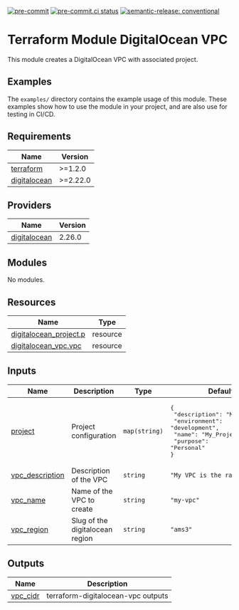 [![pre-commit](https://img.shields.io/badge/pre--commit-enabled-brightgreen?logo=pre-commit&logoColor=white)](https://github.com/pre-commit/pre-commit) [![pre-commit.ci status](https://results.pre-commit.ci/badge/github/brucellino/terraform-digitalocean-vpc/main.svg)](https://results.pre-commit.ci/latest/github/brucellino/terraform-digitalocean-vpc/main) [![semantic-release: conventional](https://img.shields.io/badge/semantic--release-conventional-e10079?logo=semantic-release)](https://github.com/semantic-release/semantic-release)

# Terraform Module DigitalOcean VPC

This module creates a DigitalOcean VPC with associated project.

## Examples

The `examples/` directory contains the example usage of this module.
These examples show how to use the module in your project, and are also use for testing in CI/CD.

<!-- BEGIN_TF_DOCS -->
## Requirements

| Name | Version |
|------|---------|
| <a name="requirement_terraform"></a> [terraform](#requirement\_terraform) | >=1.2.0 |
| <a name="requirement_digitalocean"></a> [digitalocean](#requirement\_digitalocean) | >=2.22.0 |

## Providers

| Name | Version |
|------|---------|
| <a name="provider_digitalocean"></a> [digitalocean](#provider\_digitalocean) | 2.26.0 |

## Modules

No modules.

## Resources

| Name | Type |
|------|------|
| [digitalocean_project.p](https://registry.terraform.io/providers/digitalocean/digitalocean/latest/docs/resources/project) | resource |
| [digitalocean_vpc.vpc](https://registry.terraform.io/providers/digitalocean/digitalocean/latest/docs/resources/vpc) | resource |

## Inputs

| Name | Description | Type | Default | Required |
|------|-------------|------|---------|:--------:|
| <a name="input_project"></a> [project](#input\_project) | Project configuration | `map(string)` | <pre>{<br>  "description": "My project",<br>  "environment": "development",<br>  "name": "My_Project",<br>  "purpose": "Personal"<br>}</pre> | no |
| <a name="input_vpc_description"></a> [vpc\_description](#input\_vpc\_description) | Description of the VPC | `string` | `"My VPC is the raddest"` | no |
| <a name="input_vpc_name"></a> [vpc\_name](#input\_vpc\_name) | Name of the VPC to create | `string` | `"my-vpc"` | no |
| <a name="input_vpc_region"></a> [vpc\_region](#input\_vpc\_region) | Slug of the digitalocean region | `string` | `"ams3"` | no |

## Outputs

| Name | Description |
|------|-------------|
| <a name="output_vpc_cidr"></a> [vpc\_cidr](#output\_vpc\_cidr) | terraform-digitalocean-vpc outputs |
<!-- END_TF_DOCS -->
